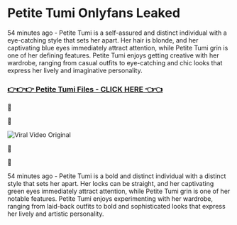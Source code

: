 # Petite Tumi Onlyfans Leaked

<p>54 minutes ago - Petite Tumi is a self-assured and distinct individual with a eye-catching style that sets her apart. Her hair is blonde, and her captivating blue eyes immediately attract attention, while Petite Tumi grin is one of her defining features. Petite Tumi enjoys getting creative with her wardrobe, ranging from casual outfits to eye-catching and chic looks that express her lively and imaginative personality.</p><p>
<h3><a href="https://fansleaks.com-getfree.pro/petite-tumi" rel="nofollow">👉👉👉 Petite Tumi Files - CLICK HERE 👈👈</a></h3>
<p>🔻</p>
<p>🔻</p> <p>
<a href="https://fansleaks.com-getfree.pro/petite-tumi" rel="nofollow"><img src="https://i.imgur.com/0ZbtXZ5.gif" alt="Viral Video Original" style="max-width: 100%; display: inline-block;" data-target="animated-image.originalImage"></a>
<p>🔻</p>
<p>🔻</p> <p>54 minutes ago - Petite Tumi is a bold and distinct individual with a distinct style that sets her apart. Her locks can be straight, and her captivating green eyes immediately attract attention, while Petite Tumi grin is one of her notable features. Petite Tumi enjoys experimenting with her wardrobe, ranging from laid-back outfits to bold and sophisticated looks that express her lively and artistic personality.</p>